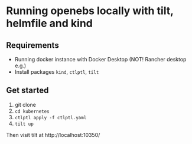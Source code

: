 # Running openebs locally with tilt, helmfile and kind

## Requirements

- Running docker instance with Docker Desktop (NOT! Rancher desktop e.g.)
- Install packages `kind`, `ctlptl`, `tilt`

## Get started

1. git clone
2. `cd kubernetes`
3. `ctlptl apply -f ctlptl.yaml`
4. `tilt up`

Then visit tilt at http://localhost:10350/
